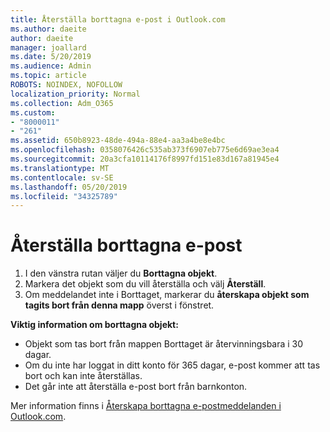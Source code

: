 ```yaml
---
title: Återställa borttagna e-post i Outlook.com
ms.author: daeite
author: daeite
manager: joallard
ms.date: 5/20/2019
ms.audience: Admin
ms.topic: article
ROBOTS: NOINDEX, NOFOLLOW
localization_priority: Normal
ms.collection: Adm_O365
ms.custom:
- "8000011"
- "261"
ms.assetid: 650b8923-48de-494a-88e4-aa3a4be8e4bc
ms.openlocfilehash: 0358076426c535ab373f6907eb775e6d69ae3ea4
ms.sourcegitcommit: 20a3cfa10114176f8997fd151e83d167a81945e4
ms.translationtype: MT
ms.contentlocale: sv-SE
ms.lasthandoff: 05/20/2019
ms.locfileid: "34325789"
---
```

# <a name="recover-deleted-email"></a>Återställa borttagna e-post

1. I den vänstra rutan väljer du **Borttagna objekt**.
2. Markera det objekt som du vill återställa och välj **Återställ**.
3. Om meddelandet inte i Borttaget, markerar du **återskapa objekt som tagits bort från denna mapp** överst i fönstret.

 **Viktig information om borttagna objekt:**
  
- Objekt som tas bort från mappen Borttaget är återvinningsbara i 30 dagar.
- Om du inte har loggat in ditt konto för 365 dagar, e-post kommer att tas bort och kan inte återställas.
- Det går inte att återställa e-post bort från barnkonton.

Mer information finns i [Återskapa borttagna e-postmeddelanden i Outlook.com](https://go.microsoft.com/fwlink/p/?linkid=873117).